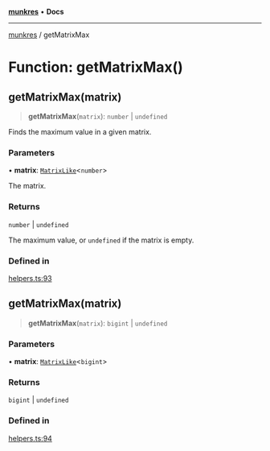 [**munkres**](../README.md) • **Docs**

***

[munkres](../globals.md) / getMatrixMax

# Function: getMatrixMax()

## getMatrixMax(matrix)

> **getMatrixMax**(`matrix`): `number` \| `undefined`

Finds the maximum value in a given matrix.

### Parameters

• **matrix**: [`MatrixLike`](../type-aliases/MatrixLike.md)\<`number`\>

The matrix.

### Returns

`number` \| `undefined`

The maximum value, or `undefined` if the matrix is empty.

### Defined in

[helpers.ts:93](https://github.com/havelessbemore/munkres/blob/113202b0c1b467d28937703cda450103cdf776b4/src/helpers.ts#L93)

## getMatrixMax(matrix)

> **getMatrixMax**(`matrix`): `bigint` \| `undefined`

### Parameters

• **matrix**: [`MatrixLike`](../type-aliases/MatrixLike.md)\<`bigint`\>

### Returns

`bigint` \| `undefined`

### Defined in

[helpers.ts:94](https://github.com/havelessbemore/munkres/blob/113202b0c1b467d28937703cda450103cdf776b4/src/helpers.ts#L94)
